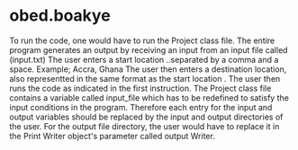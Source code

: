 # obed.boakye
To run the code, one would have to run the Project class file. 
The entire program generates an output by receiving an input from an input file called (input.txt)
The user enters a start location ..separated by a comma and a space. Example; Accra, Ghana
The user then enters a destination location, also representted in the same format as the start location .
The user then runs the code as indicated in the first instruction. 
The Project class file contains a variable called input_file which has to be redefined to satisfy the input conditions in the program. Therefore each entry for the input and output variables should be replaced by the input and output directories of the user. 
For the output file directory, the user would have to replace it in the Print Writer object's parameter called output Writer.
